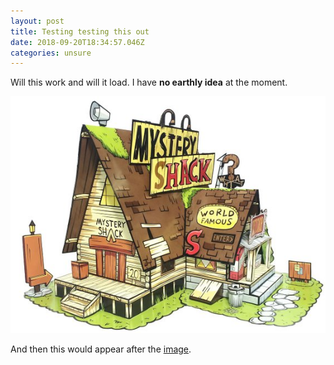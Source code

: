 ```yaml
---
layout: post
title: Testing testing this out
date: 2018-09-20T18:34:57.046Z
categories: unsure
---
```

Will this work and will it load. I have **no earthly idea** at the moment.



![the mystery shack](/images/uploads/il_570xn.1013121978_9zm1.jpg)

And then this would appear after the [image](http://ua.edu).
